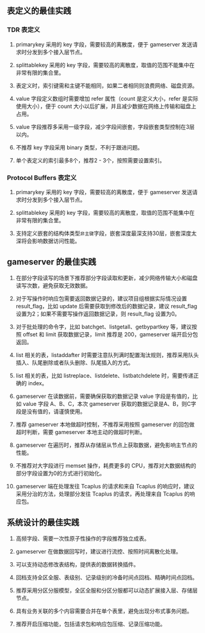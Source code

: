 ## 表定义的最佳实践
### TDR 表定义
1. primarykey 采用的 key 字段，需要较高的离散度，便于 gameserver 发送请求时分发到多个接入层节点。

2. splittablekey 采用的 key 字段，需要较高的离散度，取值的范围不能集中在非常有限的集合里。

3. 表定义时，索引键需和主键不能相同，如果二者相同则浪费网络、磁盘资源。

4. value 字段定义数组时需要增加 refer 属性（count 是定义大小，refer 是实际使用大小），便于 count 大小以后扩展，并且减少数据在网络上传输和磁盘上占用。

5. value 字段推荐多采用一级字段，减少字段间嵌套，字段嵌套类型控制在3层以内。

6. 不推荐 key 字段采用 binary 类型，不利于跟进问题。
 
7. 单个表定义的索引最多8个，推荐2 - 3个，按照需要设置索引。

### Protocol Buffers 表定义
1. primarykey 采用的 key 字段，需要较高的离散度，便于 gameserver 发送请求时分发到多个接入层节点。

2. splittablekey 采用的 key 字段，需要较高的离散度，取值的范围不能集中在非常有限的集合里。

3. 支持定义嵌套的结构体类型`非主键`字段，嵌套深度最深支持30层，嵌套深度太深将会影响数据访问性能。

## gameserver 的最佳实践
1. 在部分字段读写的场景下推荐部分字段读取和更新，减少网络传输大小和磁盘读写次数，避免获取无效数据。

2. 对于写操作时响应包需要返回数据记录的，建议项目组根据实际情况设置 result_flag，比如 update 后需要获取到修改后的数据记录，建议 result_flag 设置为2；如果不需要写操作返回数据记录，则 result_flag 设置为0。

3. 对于批处理的命令字，比如 batchget、listgetall、getbypartkey 等，建议按照 offset 和 limit 获取数据记录，limit 推荐是 200，gameserver 端开启分包返回。

4. list 相关的表，listaddafter 时需要注意队列满时配置淘汰规则，推荐采用队头插入、队尾删除或者队头删除、队尾插入的方式。

5. list 相关的表，比如 listreplace、listdelete、listbatchdelete 时，需要传递正确的 index。

6. gameserver 在读数据前，需要确保获取的数据记录 value 字段是有值的，比如 value 字段 A、B、C，本次 gameserver 获取的数据记录是A、B，则C字段是没有值的，请谨慎使用。

7. 推荐 gameserver 本地做超时控制，不推荐采用按照 gameserver 的回包做超时判断，需要 gameserver 本地主动的做超时判断。

8. gameserver 在遍历时，推荐从存储层从节点上获取数据，避免影响主节点的性能。

9. 不推荐对大字段进行 memset 操作，耗费更多的 CPU，推荐对大数据结构的部分字段设置为0的方式进行初始化。

10. gameserver 端在处理发往 Tcaplus 的请求和来自 Tcaplus 的响应时，建议采用分治的方法，处理部分发往 Tcaplus 的请求，再处理来自 Tcaplus 的响应包。

## 系统设计的最佳实践
1. 高频字段、需要一次性原子性操作的字段推荐独立成表。

2. gameserver 在做数据回写时，建议进行流控、按照时间离散化处理。

3. 可以支持动态修改表结构，提供表的数据转换插件。

4. 回档支持全区全服、表级别、记录级别的冷备时间点回档、精确时间点回档。

5. 推荐采用分区分服模型，全区全服和分区分服都可以动态扩展接入层、存储层节点。

6. 具有业务关联的多个内容需要合并在单个表里，避免出现分布式事务问题。

7. 推荐开启压缩功能，包括请求包和响应包压缩、记录压缩功能。


